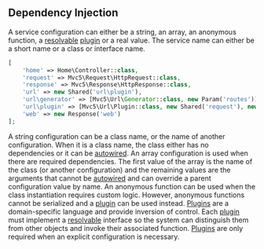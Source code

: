 ## Dependency Injection
A service configuration can either be a string, an array, an anonymous function, a [resolvable](https://github.com/mvc5/mvc5/blob/master/src/Resolvable.php) [plugin](#plugins) or a real value.
The service name can either be a short name or a class or interface name.
```php
[
    'home' => Home\Controller::class,
    'request' => Mvc5\Request\HttpRequest::class,
    'response' => Mvc5\Response\HttpResponse::class,
    'url' => new Shared('url\plugin'),
    'url\generator' => [Mvc5\Url\Generator::class, new Param('routes')],
    'url\plugin' => [Mvc5\Url\Plugin::class, new Shared('request'), new Plugin('url\generator')],
    'web' => new Response('web')
];
```
A string configuration can be a class name, or the name of another configuration. When it is a class name, the class either has no dependencies or it can be [autowired](#autowiring). An array configuration is used when there are required dependencies. The first value of the array is the name of the class (or another configuration) and the remaining values are the arguments that cannot be [autowired](#autowiring) and can override a parent configuration value by name. An anonymous function can be used when the class instantiation requires custom logic. However, anonymous functions cannot be serialized and a [plugin](#plugins) can be used instead. [Plugins](#plugins) are a domain-specific language and provide inversion of control. Each [plugin](#plugins) must implement a [resolvable](https://github.com/mvc5/mvc5/blob/master/src/Resolvable.php) interface so the system can distinguish them from other objects and invoke their associated function. [Plugins](#plugins) are only required when an explicit configuration is necessary.

